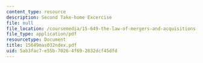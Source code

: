 ```yaml
---
content_type: resource
description: Second Take-home Excercise
file: null
file_location: /coursemedia/15-649-the-law-of-mergers-and-acquisitions-spring-2003/5ab3fac7e55b70264f692832dcf45dfd_15649mas032ndex.pdf
file_type: application/pdf
resourcetype: Document
title: 15649mas032ndex.pdf
uid: 5ab3fac7-e55b-7026-4f69-2832dcf45dfd
---
```

